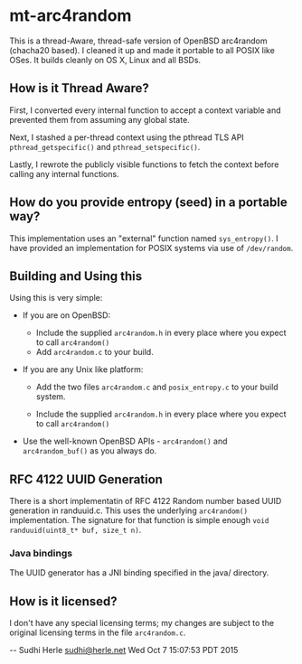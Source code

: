 # mt-arc4random
This is a thread-Aware, thread-safe version of OpenBSD arc4random (chacha20 based).
I cleaned it up and made it portable to all POSIX like OSes. It
builds cleanly on OS X, Linux and all BSDs.


## How is it Thread Aware?
First, I converted every internal function to accept a context
variable and prevented them from assuming any global state.

Next, I stashed a per-thread context using the pthread TLS API
`pthread_getspecific()` and `pthread_setspecific()`.

Lastly, I rewrote the publicly visible functions to fetch the
context before calling any internal functions.

## How do you provide entropy (seed) in a portable way?
This implementation uses an "external" function named
`sys_entropy()`. I have provided an implementation for POSIX systems
via use of `/dev/random`.

## Building and Using this
Using this is very simple:

* If you are on OpenBSD:

   - Include the supplied `arc4random.h` in every place where you expect
     to call `arc4random()`
   - Add `arc4random.c` to your build.

* If you are any Unix like platform:

    - Add the two files `arc4random.c` and `posix_entropy.c` to your
      build system.

   - Include the supplied `arc4random.h` in every place where you expect
     to call `arc4random()`

* Use the well-known OpenBSD APIs - `arc4random()` and
  `arc4random_buf()` as you always do.


## RFC 4122 UUID Generation
There is a short implementatin of RFC 4122
Random number based UUID generation in randuuid.c. This 
uses the underlying `arc4random()` implementation. The
signature for that function is simple enough
`void randuuid(uint8_t* buf, size_t n)`. 

### Java bindings 
The UUID generator has a JNI binding specified in the java/
directory.

## How is it licensed?
I don't have any special licensing terms; my changes are subject to
the original licensing terms in the file `arc4random.c`.

--
Sudhi Herle <sudhi@herle.net>
Wed Oct  7 15:07:53 PDT 2015
